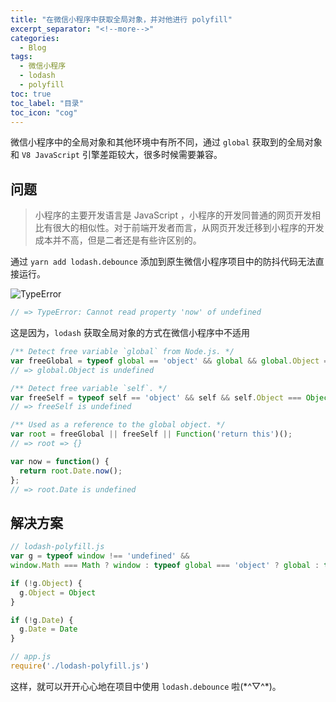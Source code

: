 ```yaml
---
title: "在微信小程序中获取全局对象，并对他进行 polyfill"
excerpt_separator: "<!--more-->"
categories:
  - Blog
tags:
  - 微信小程序
  - lodash
  - polyfill
toc: true
toc_label: "目录"
toc_icon: "cog"
---
```


微信小程序中的全局对象和其他环境中有所不同，通过 `global` 获取到的全局对象和 `V8 JavaScript` 引擎差距较大，很多时候需要兼容。

<!--more-->

## 问题
> 小程序的主要开发语言是 JavaScript ，小程序的开发同普通的网页开发相比有很大的相似性。对于前端开发者而言，从网页开发迁移到小程序的开发成本并不高，但是二者还是有些许区别的。

通过 `yarn add lodash.debounce` 添加到原生微信小程序项目中的防抖代码无法直接运行。

![TypeError](https://i.loli.net/2021/05/13/OAhVwnQE9z2JTC5.png)

```js
// => TypeError: Cannot read property 'now' of undefined
```

这是因为，`lodash` 获取全局对象的方式在微信小程序中不适用

```js
/** Detect free variable `global` from Node.js. */
var freeGlobal = typeof global == 'object' && global && global.Object === Object && global;
// => global.Object is undefined 

/** Detect free variable `self`. */
var freeSelf = typeof self == 'object' && self && self.Object === Object && self;
// => freeSelf is undefined 

/** Used as a reference to the global object. */
var root = freeGlobal || freeSelf || Function('return this')();
// => root => {}

var now = function() {
  return root.Date.now();
};
// => root.Date is undefined
```

## 解决方案

```js
// lodash-polyfill.js
var g = typeof window !== 'undefined' &&
window.Math === Math ? window : typeof global === 'object' ? global : this

if (!g.Object) {
  g.Object = Object
}

if (!g.Date) {
  g.Date = Date
}
```

```js
// app.js
require('./lodash-polyfill.js')
```

这样，就可以开开心心地在项目中使用 `lodash.debounce` 啦(\*^▽^\*)。
